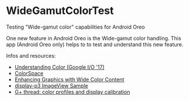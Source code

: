 # WideGamutColorTest
Testing "Wide-gamut color" capabilities for Android Oreo

One new feature in Android Oreo is the Wide-gamut color handling. This app (Android Oreo only) helps to to test and understand this new feature.

Infos and resources:
* [Understanding Color (Google I/O '17)](https://youtu.be/r8NeG0wmFXM)
* [ColorSpace](https://developer.android.com/reference/android/graphics/ColorSpace.html)
* [Enhancing Graphics with Wide Color Content](https://developer.android.com/training/wide-color-gamut/index.html)
* [display-p3 ImageView Sample](https://github.com/googlesamples/android-ndk/tree/master/display-p3)
* [G+ thread: color profiles and display calibration](https://plus.google.com/+supercurioFrancoisSimond/posts/jQpmonmtW3c)
